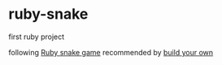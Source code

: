 # ruby-snake
first ruby project

following [Ruby snake game](https://diatomenterprises.com/gamedev-on-ruby-why-not/)
recommended by [build your own](https://github.com/codecrafters-io/build-your-own-x?tab=readme-ov-file
)
